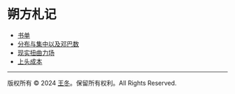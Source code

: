 # 朔方札记

- [书单](书单.md)
- [分布与集中以及邓巴数](分布与集中以及邓巴数.md)
- [现实扭曲力场](现实扭曲力场.md)
- [上头成本](上头成本.md)

---
版权所有 © 2024 [王冬](mailto:wangdong2@gmail.com)。保留所有权利。All Rights Reserved.

